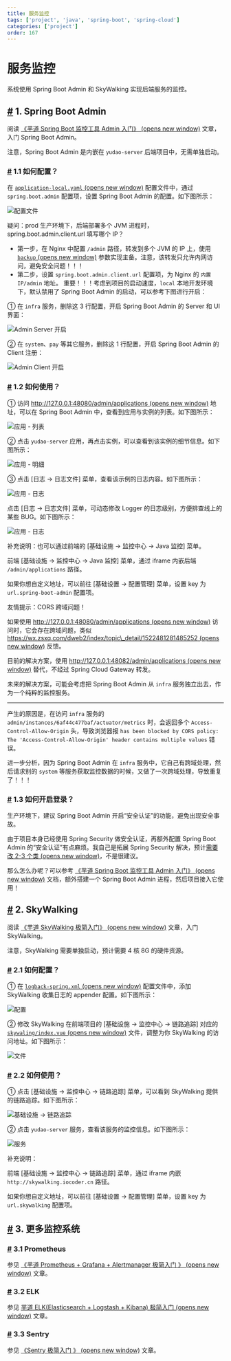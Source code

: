 ```yaml
---
title: 服务监控
tags: ['project', 'java', 'spring-boot', 'spring-cloud']
categories: ['project']
order: 167
---
```

# 服务监控

系统使用 Spring Boot Admin 和 SkyWalking 实现后端服务的监控。

 ## [#](#_1-spring-boot-admin) 1. Spring Boot Admin

 阅读 [《芋道 Spring Boot 监控工具 Admin 入门》  (opens new window)](https://www.iocoder.cn/Spring-Boot/Admin/?yudao) 文章，入门 Spring Boot Admin。

 注意，Spring Boot Admin 是内嵌在 `yudao-server` 后端项目中，无需单独启动。

 ### [#](#_1-1-如何配置) 1.1 如何配置？

 在 [`application-local.yaml`  (opens new window)](https://github.com/YunaiV/ruoyi-vue-pro/blob/master/yudao-server/src/main/resources/application-local.yaml#L136-L146) 配置文件中，通过 `spring.boot.admin` 配置项，设置 Spring Boot Admin 的配置。如下图所示：

 ![ 配置文件](https://cloud.iocoder.cn/img/%E6%9C%8D%E5%8A%A1%E7%9B%91%E6%8E%A7/01.png)

 疑问：prod 生产环境下，后端部署多个 JVM 进程时，spring.boot.admin.client.url 填写哪个 IP？

 * 第一步，在 Nginx 中配置 `/admin` 路径，转发到多个 JVM 的 IP 上，使用 [`backup`  (opens new window)](https://blog.csdn.net/bolg_hero/article/details/73382117) 参数实现主备。注意，该转发只允许内网访问，避免安全问题！！！
* 第二步，设置 `spring.boot.admin.client.url` 配置项，为 Nginx 的 `内置 IP/admin` 地址。
 重要！！！考虑到项目的启动速度，`local` 本地开发环境下，默认禁用了 Spring Boot Admin 的启动，可以参考下图进行开启：

 ① 在 `infra` 服务，删除这 3 行配置，开启 Spring Boot Admin 的 Server 和 UI 界面：

 ![Admin Server 开启](https://cloud.iocoder.cn/img/%E6%9C%8D%E5%8A%A1%E7%9B%91%E6%8E%A7/Admin%E5%BC%80%E5%90%AF-cloud01.png)

 ② 在 `system`、`pay` 等其它服务，删除这 1 行配置，开启 Spring Boot Admin 的 Client 注册：

 ![Admin Client 开启](https://cloud.iocoder.cn/img/%E6%9C%8D%E5%8A%A1%E7%9B%91%E6%8E%A7/Admin%E5%BC%80%E5%90%AF-cloud02.png)

 ### [#](#_1-2-如何使用) 1.2 如何使用？

 ① 访问 [http://127.0.0.1:48080/admin/applications  (opens new window)](http://127.0.0.1:48080/admin/applications) 地址，可以在 Spring Boot Admin 中，查看到应用与实例的列表。如下图所示：

 ![应用 - 列表](https://cloud.iocoder.cn/img/%E6%9C%8D%E5%8A%A1%E7%9B%91%E6%8E%A7/02.png)

 ② 点击 `yudao-server` 应用，再点击实例，可以查看到该实例的细节信息。如下图所示：

 ![应用 - 明细](https://cloud.iocoder.cn/img/%E6%9C%8D%E5%8A%A1%E7%9B%91%E6%8E%A7/03.png)

 ③ 点击 [日志 -> 日志文件] 菜单，查看该示例的日志内容。如下图所示：

 ![应用 - 日志](https://cloud.iocoder.cn/img/%E6%9C%8D%E5%8A%A1%E7%9B%91%E6%8E%A7/04.png)

 点击 [日志 -> 日志文件] 菜单，可动态修改 Logger 的日志级别，方便排查线上的某些 BUG。如下图所示：

 ![应用 - 日志](https://cloud.iocoder.cn/img/%E6%9C%8D%E5%8A%A1%E7%9B%91%E6%8E%A7/05.png)

 补充说明：也可以通过前端的 [基础设施 -> 监控中心 -> Java 监控] 菜单。

 前端 [基础设施 -> 监控中心 -> Java 监控] 菜单，通过 iframe 内嵌后端 `/admin/applications` 路径。

 如果你想自定义地址，可以前往 [基础设置 -> 配置管理] 菜单，设置 key 为 `url.spring-boot-admin` 配置项。

 友情提示：CORS 跨域问题！

 如果使用 [http://127.0.0.1:48080/admin/applications  (opens new window)](http://127.0.0.1:48080/admin/applications) 访问时，它会存在跨域问题，类似 [https://wx.zsxq.com/dweb2/index/topic\_detail/1522481281485252  (opens new window)](https://wx.zsxq.com/dweb2/index/topic_detail/1522481281485252) 反馈。

 目前的解决方案，使用 [http://127.0.0.1:48082/admin/applications  (opens new window)](http://127.0.0.1:48082/admin/applications) 替代，不经过 Spring Cloud Gateway 转发。

 未来的解决方案，可能会考虑把 Spring Boot Admin 从 `infra` 服务独立出去，作为一个纯粹的监控服务。

 

---

 产生的原因是，在访问 `infra` 服务的 `admin/instances/6af44c477baf/actuator/metrics` 时，会返回多个 `Access-Control-Allow-Origin` 头，导致浏览器报 `has been blocked by CORS policy: The 'Access-Control-Allow-Origin' header contains multiple values` 错误。

 进一步分析，因为 Spring Boot Admin 在 `infra` 服务中，它自己有跨域处理，然后请求别的 `system` 等服务获取监控数据的时候，又做了一次跨域处理，导致重复了！！！

 ### [#](#_1-3-如何开启登录) 1.3 如何开启登录？

 生产环境下，建议 Spring Boot Admin 开启“安全认证”的功能，避免出现安全事故。

 由于项目本身已经使用 Spring Security 做安全认证，再额外配置 Spring Boot Admin 的“安全认证”有点麻烦。我自己是拓展 Spring Security 解决，预计[需要改 2-3 个类  (opens new window)](https://yunai1024.notion.site/druid-admin-9d856cf606a74e5e9f07438b03b0142b?pvs=4)，不是很建议。

 那么怎么办呢？可以参考 [《芋道 Spring Boot 监控工具 Admin 入门》  (opens new window)](https://www.iocoder.cn/Spring-Boot/Admin/) 文档，额外搭建一个 Spring Boot Admin 进程，然后项目接入它使用！

 ## [#](#_2-skywalking) 2. SkyWalking

 阅读 [《芋道 SkyWalking 极简入门》  (opens new window)](https://www.iocoder.cn/SkyWalking/install/?yudao) 文章，入门 SkyWalking。

 注意，SkyWalking 需要单独启动，预计需要 4 核 8G 的硬件资源。

 ### [#](#_2-1-如何配置) 2.1 如何配置？

 ① 在 [`logback-spring.xml`  (opens new window)](https://github.com/YunaiV/ruoyi-vue-pro/blob/master/yudao-server/src/main/resources/logback-spring.xml) 配置文件中，添加 SkyWalking 收集日志的 appender 配置。如下图所示：

 ![ 配置](https://cloud.iocoder.cn/img/%E6%9C%8D%E5%8A%A1%E7%9B%91%E6%8E%A7/10.png)

 ② 修改 SkyWalking 在前端项目的 [基础设施 -> 监控中心 -> 链路追踪] 对应的 [`skywaling/index.vue`  (opens new window)](https://github.com/yudaocode/yudao-ui-admin-vue2/blob/master/src/views/infra/skywalking/index.vue#L11) 文件，调整为你 SkyWalking 的访问地址。如下图所示：

 ![ 文件](https://cloud.iocoder.cn/img/%E6%9C%8D%E5%8A%A1%E7%9B%91%E6%8E%A7/11.png)

 ### [#](#_2-2-如何使用) 2.2 如何使用？

 ① 点击 [基础设施 -> 监控中心 -> 链路追踪] 菜单，可以看到 SkyWalking 提供的链路追踪。如下图所示：

 ![基础设施 -> 链路追踪](https://cloud.iocoder.cn/img/%E6%9C%8D%E5%8A%A1%E7%9B%91%E6%8E%A7/21.png)

 ② 点击 `yudao-server` 服务，查看该服务的监控信息。如下图所示：

 ![ 服务](https://cloud.iocoder.cn/img/%E6%9C%8D%E5%8A%A1%E7%9B%91%E6%8E%A7/22.png)

 补充说明：

 前端 [基础设施 -> 监控中心 -> 链路追踪] 菜单，通过 iframe 内嵌 `http://skywalking.iocoder.cn` 路径。

 如果你想自定义地址，可以前往 [基础设置 -> 配置管理] 菜单，设置 key 为 `url.skywalking` 配置项。

 ## [#](#_3-更多监控系统) 3. 更多监控系统

 ### [#](#_3-1-prometheus) 3.1 Prometheus

 参见 [《芋道 Prometheus + Grafana + Alertmanager 极简入门 》  (opens new window)](https://www.iocoder.cn/Prometheus/install/?yudao) 文章。

 ### [#](#_3-2-elk) 3.2 ELK

 参见 [芋道 ELK(Elasticsearch + Logstash + Kibana) 极简入门  (opens new window)](https://www.iocoder.cn/Elasticsearch/ELK-install/?yudao) 文章。

 ### [#](#_3-3-sentry) 3.3 Sentry

 参见 [《Sentry 极简入门 》  (opens new window)](https://www.iocoder.cn/Sentry/install/?yudao) 文章。

